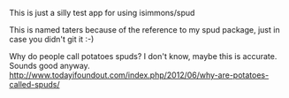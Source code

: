 This is just a silly test app for using isimmons/spud

This is named taters because of the reference to my spud package, just in case you didn't git it :-)

Why do people call potatoes spuds? I don't know, maybe this is accurate. Sounds good anyway. http://www.todayifoundout.com/index.php/2012/06/why-are-potatoes-called-spuds/